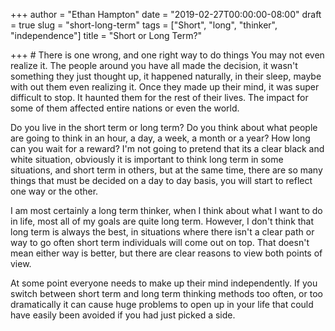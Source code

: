 +++
author = "Ethan Hampton"
date = "2019-02-27T00:00:00-08:00"
draft = true
slug = "short-long-term"
tags = ["Short", "long", "thinker", "independence"]
title = "Short or Long Term?"

+++
﻿# There is one wrong, and one right way to do things
You may not even realize it. The people around you have all made the decision, it wasn't something they just thought up, it happened naturally, in their sleep, maybe with out them even realizing it. Once they made up their mind, it was super difficult to stop. It haunted them for the rest of their lives. The impact for some of them affected entire nations or even the world.

Do you live in the short term or long term? Do you think about what people are going to think in an hour, a day, a week, a month or a year? How long can you wait for a reward? I'm not going to pretend that its a clear black and white situation, obviously it is important to think long term in some situations, and short term in others, but at the same time, there are so many things that must be decided on a day to day basis, you will start to reflect one way or the other. 

I am most certainly a long term thinker, when I think about what I want to do in life, most all of my goals are quite long term. However, I don't think that long term is always the best, in situations where there isn't a clear path or way to go often short term individuals will come out on top. That doesn't mean either way is better, but there are clear reasons to view both points of view. 

At some point everyone needs to make up their mind independently. If you switch between short term and long term thinking methods too often, or too dramatically it can cause huge problems to open up in your life that could have easily been avoided if you had just picked a side.